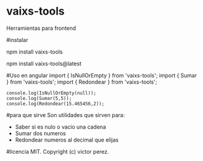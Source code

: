 # vaixs-tools
Herramientas para frontend

#instalar

npm install vaixs-tools

npm install vaixs-tools@latest

#Uso en angular
import {  IsNullOrEmpty } from 'vaixs-tools';
import {  Sumar } from 'vaixs-tools';
import {  Redondear } from 'vaixs-tools';


    console.log(IsNullOrEmpty(null));
    console.log(Sumar(5,5));
    console.log(Redondear(15.465456,2));


#para que sirve
Son utilidades que sirven para:
- Saber si es nulo o vacio una cadena
- Sumar dos numeros
- Redondear numeros al decimal que elijas

#licencia
MIT. Copyright (c) victor perez.

